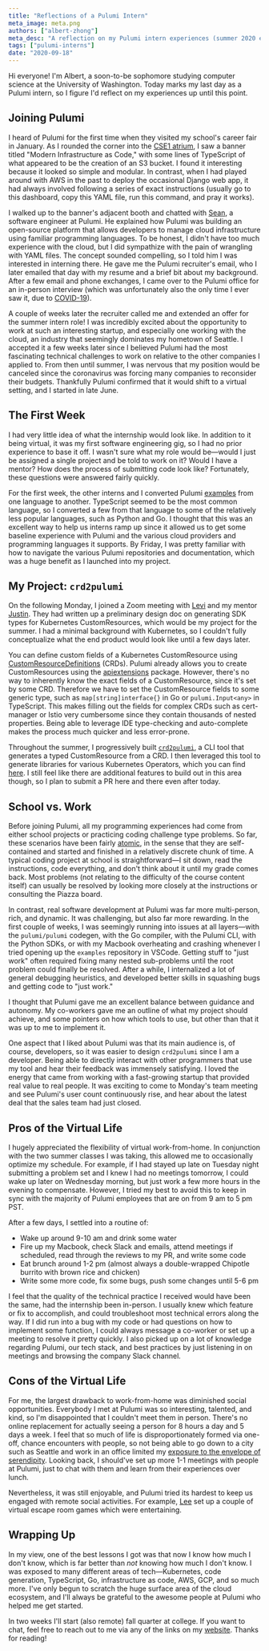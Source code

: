 ```yaml
---
title: "Reflections of a Pulumi Intern"
meta_image: meta.png
authors: ["albert-zhong"]
meta_desc: "A reflection on my Pulumi intern experiences (summer 2020 edition)"
tags: ["pulumi-interns"]
date: "2020-09-18"
---
```


Hi everyone! I'm Albert, a soon-to-be sophomore studying computer science at the University of Washington. Today marks my last day as a Pulumi intern, so I figure I'd reflect on my experiences up until this point.

## Joining Pulumi

I heard of Pulumi for the first time when they visited my school's career fair in January. As I rounded the corner into the [CSE1 atrium](https://www.cs.washington.edu/building), I saw a banner titled "Modern Infrastructure as Code," with some lines of TypeScript of what appeared to be the creation of an S3 bucket. I found it interesting because it looked so simple and modular. In contrast, when I had played around with AWS in the past to deploy the occasional Django web app, it had always involved following a series of exact instructions (usually go to this dashboard, copy this YAML file, run this command, and pray it works).

I walked up to the banner's adjacent booth and chatted with [Sean](/blog/author/sean-holung/), a software engineer at Pulumi. He explained how Pulumi was building an open-source platform that allows developers to manage cloud infrastructure using familiar programming languages. To be honest, I didn't have too much experience with the cloud, but I did sympathize with the pain of wrangling with YAML files. The concept sounded compelling, so I told him I was interested in interning there. He gave me the Pulumi recruiter's email, who I later emailed that day with my resume and a brief bit about my background. After a few email and phone exchanges, I came over to the Pulumi office for an in-person interview (which was unfortunately also the only time I ever saw it, due to [COVID-19](/blog/coronavirus-plan)).

A couple of weeks later the recruiter called me and extended an offer for the summer intern role! I was incredibly excited about the opportunity to work at such an interesting startup, and especially one working with the cloud, an industry that seemingly dominates my hometown of Seattle. I accepted it a few weeks later since I believed Pulumi had the most fascinating technical challenges to work on relative to the other companies I applied to. From then until summer, I was nervous that my position would be canceled since the coronavirus was forcing many companies to reconsider their budgets. Thankfully Pulumi confirmed that it would shift to a virtual setting, and I started in late June.

## The First Week

I had very little idea of what the internship would look like. In addition to it being virtual, it was my first software engineering gig, so I had no prior experience to base it off. I wasn't sure what my role would be—would I just be assigned a single project and be told to work on it? Would I have a mentor? How does the process of submitting code look like? Fortunately, these questions were answered fairly quickly.

For the first week, the other interns and I converted Pulumi [examples](https://github.com/pulumi/examples/) from one language to another. TypeScript seemed to be the most common language, so I converted a few from that language to some of the relatively less popular languages, such as Python and Go. I thought that this was an excellent way to help us interns ramp up since it allowed us to get some baseline experience with Pulumi and the various cloud providers and programming languages it supports. By Friday, I was pretty familiar with how to navigate the various Pulumi repositories and documentation, which was a huge benefit as I launched into my project.

## My Project: `crd2pulumi`

On the following Monday, I joined a Zoom meeting with [Levi](/blog/author/levi-blackstone/) and my mentor [Justin](/blog/author/justin-vanpatten/). They had written up a preliminary design doc on generating SDK types for Kubernetes CustomResources, which would be my project for the summer. I had a minimal background with Kubernetes, so I couldn't fully conceptualize what the end product would look like until a few days later.

You can define custom fields of a Kubernetes CustomResource using [CustomResourceDefinitions](https://kubernetes.io/docs/tasks/extend-kubernetes/custom-resources/custom-resource-definitions/) (CRDs). Pulumi already allows you to create CustomResources using the [apiextensions](/registry/packages/kubernetes/api-docs/apiextensions) package. However, there's no way to inherently know the exact fields of a CustomResource, since it's set by some CRD. Therefore we have to set the CustomResource fields to some generic type, such as `map[string]interface{}` in Go or `pulumi.Input<any>` in TypeScript. This makes filling out the fields for complex CRDs such as cert-manager or Istio very cumbersome since they contain thousands of nested properties. Being able to leverage IDE type-checking and auto-complete makes the process much quicker and less error-prone.

Throughout the summer, I progressively built [`crd2pulumi`](https://github.com/pulumi/crd2pulumi), a CLI tool that generates a typed CustomResource from a CRD. I then leveraged this tool to generate libraries for various Kubernetes Operators, which you can find [here](https://github.com/pulumi/pulumi-kubernetes-crds/). I still feel like there are additional features to build out in this area though, so I plan to submit a PR here and there even after today.

## School vs. Work

Before joining Pulumi, all my programming experiences had come from either school projects or practicing coding challenge type problems. So far, these scenarios have been fairly [atomic](https://wiki.osdev.org/Atomic_operation), in the sense that they are self-contained and started and finished in a relatively discrete chunk of time. A typical coding project at school is straightforward—I sit down, read the instructions, code everything, and don't think about it until my grade comes back. Most problems (not relating to the difficulty of the course content itself) can usually be resolved by looking more closely at the instructions or consulting the Piazza board.

In contrast, real software development at Pulumi was far more multi-person, rich, and dynamic. It was challenging, but also far more rewarding. In the first couple of weeks, I was seemingly running into issues at all layers—with the `pulumi/pulumi` codegen, with the Go compiler, with the Pulumi CLI, with the Python SDKs, or with my Macbook overheating and crashing whenever I tried opening up the `examples` repository in VSCode. Getting stuff to "just work" often required fixing many nested sub-problems until the root problem could finally be resolved. After a while, I internalized a lot of general debugging heuristics, and developed better skills in squashing bugs and getting code to "just work."

I thought that Pulumi gave me an excellent balance between guidance and autonomy. My co-workers gave me an outline of what my project should achieve, and some pointers on how which tools to use, but other than that it was up to me to implement it.

One aspect that I liked about Pulumi was that its main audience is, of course, developers, so it was easier to design `crd2pulumi` since I am a developer. Being able to directly interact with other programmers that use my tool and hear their feedback was immensely satisfying. I loved the energy that came from working with a fast-growing startup that provided real value to real people. It was exciting to come to Monday's team meeting and see Pulumi's user count continuously rise, and hear about the latest deal that the sales team had just closed.

## Pros of the Virtual Life

I hugely appreciated the flexibility of virtual work-from-home. In conjunction with the two summer classes I was taking, this allowed me to occasionally optimize my schedule. For example, if I had stayed up late on Tuesday night submitting a problem set and I knew I had no meetings tomorrow, I could wake up later on Wednesday morning, but just work a few more hours in the evening to compensate. However, I tried my best to avoid this to keep in sync with the majority of Pulumi employees that are on from 9 am to 5   pm PST.

After a few days, I settled into a routine of:

- Wake up around 9-10 am and drink some water
- Fire up my Macbook, check Slack and emails, attend meetings if scheduled, read through the reviews to my PR, and write some code
- Eat brunch around 1-2 pm (almost always a double-wrapped Chipotle burrito with brown rice and chicken)
- Write some more code, fix some bugs, push some changes until 5-6 pm

I feel that the quality of the technical practice I received would have been the same, had the internship been in-person. I usually knew which feature or fix to accomplish, and could troubleshoot most technical errors along the way. If I did run into a bug with my code or had questions on how to implement some function, I could always message a co-worker or set up a meeting to resolve it pretty quickly. I also picked up on a lot of knowledge regarding Pulumi, our tech stack, and best practices by just listening in on meetings and browsing the company Slack channel.

## Cons of the Virtual Life

For me, the largest drawback to work-from-home was diminished social opportunities. Everybody I met at Pulumi was so interesting, talented, and kind, so I'm disappointed that I couldn't meet them in person. There's no online replacement for actually seeing a person for 8 hours a day and 5 days a week. I feel that so much of life is disproportionately formed via one-off, chance encounters with people, so not being able to go down to a city such as Seattle and work in an office limited my [exposure to the envelope of serendipity](https://nevalalee.wordpress.com/2011/10/16/nassim-nicholas-taleb-on-maximizing-serendipity/). Looking back, I should've set up more 1-1 meetings with people at Pulumi, just to chat with them and learn from their experiences over lunch.

Nevertheless, it was still enjoyable, and Pulumi tried its hardest to keep us engaged with remote social activities. For example, [Lee](/blog/author/lee-zen/) set up a couple of virtual escape room games which were entertaining.

## Wrapping Up

In my view, one of the best lessons I got was that now I know how much I don't know, which is far better than *not* knowing how much I don't know. I was exposed to many different areas of tech—Kubernetes, code generation, TypeScript, Go, infrastructure as code, AWS, GCP, and so much more. I've only begun to scratch the huge surface area of the cloud ecosystem, and I'll always be grateful to the awesome people at Pulumi who helped me get started.

In two weeks I'll start (also remote) fall quarter at college. If you want to chat, feel free to reach out to me via any of the links on my [website](https://albertzhong.com/). Thanks for reading!

